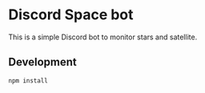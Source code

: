 # Discord Space bot 

This is a simple Discord bot to monitor stars and satellite.

## Development

```
npm install 
```

